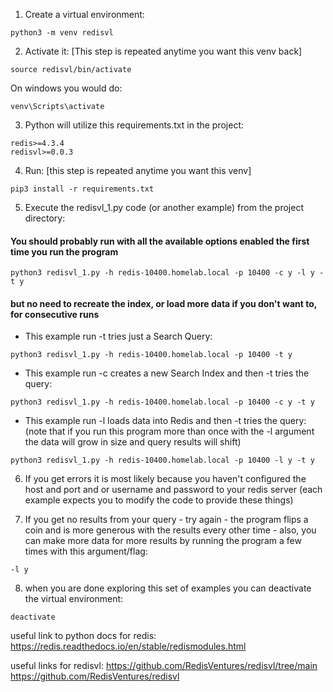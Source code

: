 
1. Create a virtual environment:

```
python3 -m venv redisvl
```

2. Activate it:  [This step is repeated anytime you want this venv back]

```
source redisvl/bin/activate
```

On windows you would do:

```
venv\Scripts\activate
```

3. Python will utilize this requirements.txt in the project:

```
redis>=4.3.4
redisvl>=0.0.3
```

4. Run: [this step is repeated anytime you want this venv]

```
pip3 install -r requirements.txt
```

5. Execute the redisvl_1.py code (or another example) from the project directory:

#### You should probably run with all the available options enabled the first time you run the program

```
python3 redisvl_1.py -h redis-10400.homelab.local -p 10400 -c y -l y -t y
```

#### but no need to recreate the index, or load more data if you don't want to, for consecutive runs


* This example run -t tries just a Search Query:

```
python3 redisvl_1.py -h redis-10400.homelab.local -p 10400 -t y
```

* This example run -c creates a new Search Index and then -t tries the query:

```
python3 redisvl_1.py -h redis-10400.homelab.local -p 10400 -c y -t y
```

* This example run -l loads data into Redis and then -t tries the query:  
(note that if you run this program more than once with the -l argument the data will grow in size and query results will shift)

```
python3 redisvl_1.py -h redis-10400.homelab.local -p 10400 -l y -t y
```


6. If you get errors it is most likely because you haven't configured the host and port and or username and password to your redis server (each example expects you to modify the code to provide these things)

7. If you get no results from your query - try again  - the program flips a coin and is more generous with the results every other time - also, you can make more data for more results by running the program a few times with this argument/flag: 

```
-l y
``````

8. when you are done exploring this set of examples you can deactivate the virtual environment:

```
deactivate
```

useful link to python docs for redis:
https://redis.readthedocs.io/en/stable/redismodules.html 

useful links for redisvl:
https://github.com/RedisVentures/redisvl/tree/main 
https://github.com/RedisVentures/redisvl 
